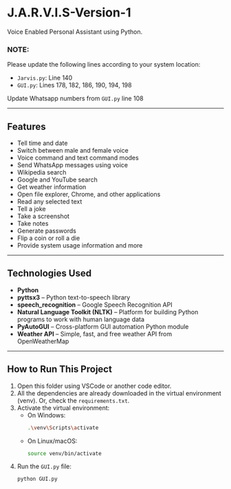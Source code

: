 # J.A.R.V.I.S-Version-1
Voice Enabled Personal Assistant using Python.

### NOTE:
Please update the following lines according to your system location:
- `Jarvis.py`: Line 140
- `GUI.py`: Lines 178, 182, 186, 190, 194, 198

Update Whatsapp numbers from `GUI.py` line 108

---

## Features
- Tell time and date
- Switch between male and female voice
- Voice command and text command modes
- Send WhatsApp messages using voice
- Wikipedia search
- Google and YouTube search
- Get weather information
- Open file explorer, Chrome, and other applications
- Read any selected text
- Tell a joke
- Take a screenshot
- Take notes
- Generate passwords
- Flip a coin or roll a die
- Provide system usage information and more

---

## Technologies Used
- **Python**
- **pyttsx3** – Python text-to-speech library
- **speech_recognition** – Google Speech Recognition API
- **Natural Language Toolkit (NLTK)** – Platform for building Python programs to work with human language data
- **PyAutoGUI** – Cross-platform GUI automation Python module
- **Weather API** – Simple, fast, and free weather API from OpenWeatherMap

---

## How to Run This Project

1. Open this folder using VSCode or another code editor.
2. All the dependencies are already downloaded in the virtual environment (venv). Or, check the `requirements.txt`.
3. Activate the virtual environment:
   - On Windows:  
     ```bash
     .\venv\Scripts\activate
     ```
   - On Linux/macOS:  
     ```bash
     source venv/bin/activate
     ```
4. Run the `GUI.py` file:
   ```bash
   python GUI.py
